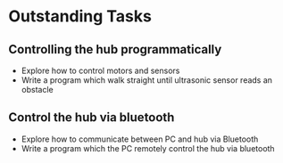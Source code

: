 # Outstanding Tasks

## Controlling the hub programmatically
- Explore how to control motors and sensors
- Write a program which walk straight until ultrasonic sensor reads an obstacle

## Control the hub via bluetooth
- Explore how to communicate between PC and hub via Bluetooth
- Write a program which the PC remotely control the hub via bluetooth


 